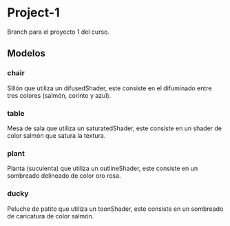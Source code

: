 # Project-1
Branch para el proyecto 1 del curso.

## Modelos

  ### chair
  Sillón que utiliza un difusedShader, este consiste en el difuminado entre tres colores (salmón, corinto y azul).

  ### table
  Mesa de sala que utiliza un saturatedShader, este consiste en un shader de color salmón que satura la textura.

  ### plant
  Planta (suculenta) que utiliza un outlineShader, este consiste en un sombreado delineado de color oro rosa.

  ### ducky
  Peluche de patito que utiliza un toonShader, este consiste en un sombreado de caricatura de color salmón.
